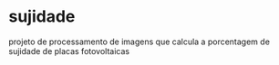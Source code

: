 # sujidade
projeto de processamento de imagens que calcula a porcentagem de sujidade de placas fotovoltaicas
